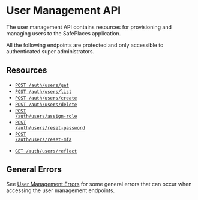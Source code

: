 # User Management API

The user management API contains resources for provisioning and managing users to the SafePlaces application.

All the following endpoints are protected and only accessible to authenticated super administrators.

## Resources

- <code><a href="get.md">POST /auth/users/get</a></code>
- <code><a href="list.md">POST /auth/users/list</a></code>
- <code><a href="create.md">POST /auth/users/create</a></code>
- <code><a href="delete.md">POST /auth/users/delete</a></code>
- <code><a href="assign-role.md">POST /auth/users/assign-role</a></code>
- <code><a href="reset-password.md">POST /auth/users/reset-password</a></code>
- <code><a href="reset-mfa.md">POST /auth/users/reset-mfa</a></code>

* <code><a href="reflect.md">GET /auth/users/reflect</a></code>

## General Errors

See [User Management Errors](errors.md) for some general
errors that can occur when accessing the user management endpoints.
